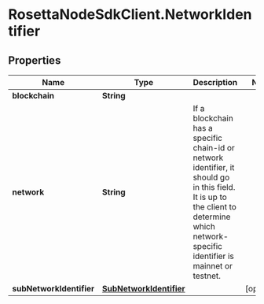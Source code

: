 # RosettaNodeSdkClient.NetworkIdentifier

## Properties

Name | Type | Description | Notes
------------ | ------------- | ------------- | -------------
**blockchain** | **String** |  | 
**network** | **String** | If a blockchain has a specific chain-id or network identifier, it should go in this field. It is up to the client to determine which network-specific identifier is mainnet or testnet. | 
**subNetworkIdentifier** | [**SubNetworkIdentifier**](SubNetworkIdentifier.md) |  | [optional] 


